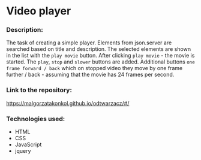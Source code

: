 # Video player

### Description:
The task of creating a simple player. Elements from json.server are searched based on title and description. The selected elements are shown in the list with the `play movie` button.
After clicking `play movie` - the movie is started. The `play`, `stop` and `slower` buttons are added.
Additional buttons `one frame forward / back` which on stopped video they move by one frame further / back - assuming that the movie has 24 frames per second.

### Link to the repository:
https://malgorzatakonkol.github.io/odtwarzacz/#/

### Technologies used:
* HTML
* CSS
* JavaScript
* jquery

